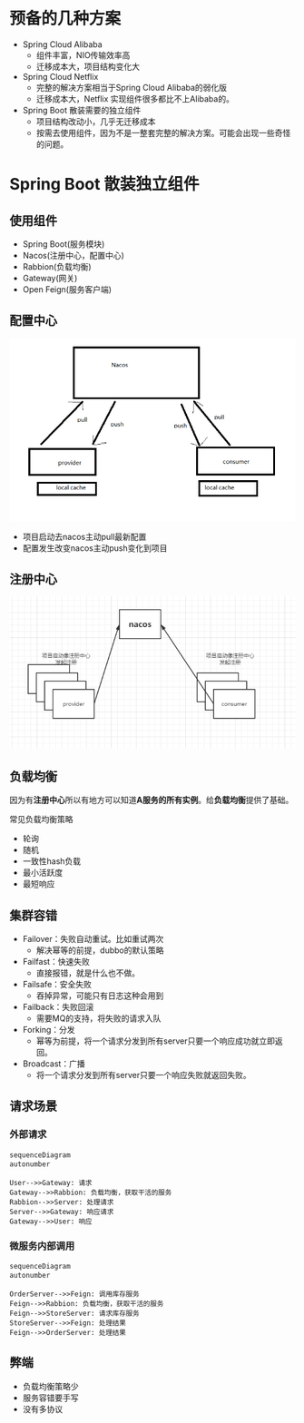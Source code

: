 # 预备的几种方案

- Spring Cloud Alibaba
  - 组件丰富，NIO传输效率高
  - 迁移成本大，项目结构变化大
- Spring Cloud Netflix
  - 完整的解决方案相当于Spring Cloud Alibaba的弱化版
  - 迁移成本大，Netflix 实现组件很多都比不上Alibaba的。
- Spring Boot 散装需要的独立组件
  - 项目结构改动小，几乎无迁移成本
  - 按需去使用组件，因为不是一整套完整的解决方案。可能会出现一些奇怪的问题。



# Spring Boot 散装独立组件



## 使用组件

- Spring Boot(服务模块)
- Nacos(注册中心，配置中心)
- Rabbion(负载均衡)
- Gateway(网关)
- Open Feign(服务客户端)


## 配置中心

![image-20201117201501337](框架选型.assets/image-20201117201501337.png)

- 项目启动去nacos主动pull最新配置
- 配置发生改变nacos主动push变化到项目

## 注册中心

![image-20201117202012081](框架选型.assets/image-20201117202012081.png)

## 负载均衡

​		因为有**注册中心**所以有地方可以知道**A服务的所有实例**。给**负载均衡**提供了基础。

常见负载均衡策略

- 轮询
- 随机
- 一致性hash负载
- 最小活跃度
- 最短响应

## 集群容错

- Failover：失败自动重试。比如重试两次
  - 解决幂等的前提，dubbo的默认策略
- Failfast：快速失败
  - 直接报错，就是什么也不做。
- Failsafe：安全失败
  - 吞掉异常，可能只有日志这种会用到
- Failback：失败回滚
  - 需要MQ的支持，将失败的请求入队
- Forking：分发
  - 幂等为前提，将一个请求分发到所有server只要一个响应成功就立即返回。
- Broadcast：广播
  - 将一个请求分发到所有server只要一个响应失败就返回失败。

## 请求场景

### 外部请求

```mermaid
sequenceDiagram
autonumber

User-->>Gateway: 请求
Gateway-->>Rabbion: 负载均衡，获取干活的服务
Rabbion-->>Server: 处理请求
Server-->>Gateway: 响应请求
Gateway-->>User: 响应
```

### 微服务内部调用

```mermaid
sequenceDiagram
autonumber

OrderServer-->>Feign: 调用库存服务
Feign-->>Rabbion: 负载均衡，获取干活的服务
Feign-->>StoreServer: 请求库存服务
StoreServer-->>Feign: 处理结果
Feign-->>OrderServer: 处理结果
```

## 弊端

- 负载均衡策略少
- 服务容错要手写
- 没有多协议